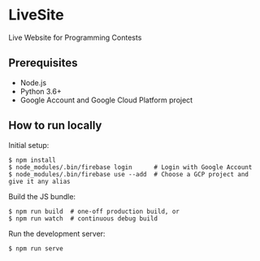 LiveSite
========

Live Website for Programming Contests


Prerequisites
-------------

- Node.js
- Python 3.6+
- Google Account and Google Cloud Platform project


How to run locally
------------------

Initial setup:

```
$ npm install
$ node_modules/.bin/firebase login      # Login with Google Account
$ node_modules/.bin/firebase use --add  # Choose a GCP project and give it any alias
```

Build the JS bundle:

```
$ npm run build  # one-off production build, or
$ npm run watch  # continuous debug build
```

Run the development server:

```
$ npm run serve
```
